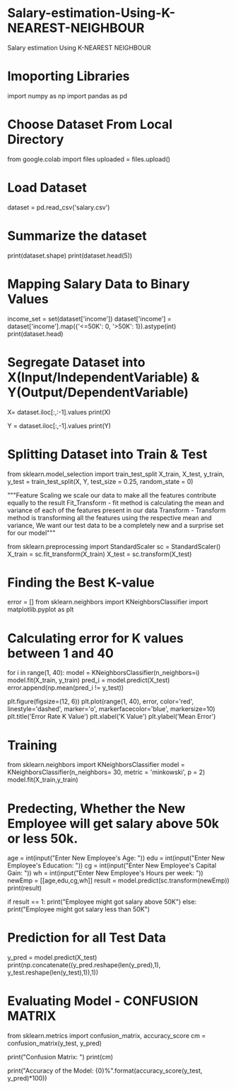 # Salary-estimation-Using-K-NEAREST-NEIGHBOUR
Salary estimation Using K-NEAREST NEIGHBOUR

# Imoporting Libraries
import numpy as np
import pandas as pd

# Choose Dataset From Local Directory
from google.colab import files
uploaded = files.upload()

# Load Dataset
dataset = pd.read_csv('salary.csv')

# Summarize the dataset
print(dataset.shape)
print(dataset.head(5))

# Mapping Salary Data to Binary Values
income_set = set(dataset['income'])
dataset['income'] = dataset['income'].map({'<=50K': 0, '>50K': 1}).astype(int)
print(dataset.head)

# Segregate Dataset into X(Input/IndependentVariable) & Y(Output/DependentVariable)
X= dataset.iloc[:,:-1].values
print(X)

Y = dataset.iloc[:,-1].values
print(Y)

# Splitting Dataset into Train & Test
from sklearn.model_selection import train_test_split
X_train, X_test, y_train, y_test = train_test_split(X, Y, test_size = 0.25, random_state = 0)

"""Feature Scaling
we scale our data to make all the features contribute equally to the result
Fit_Transform - fit method is calculating the mean and variance of each of the features present in our data
Transform - Transform method is transforming all the features using the respective mean and variance,
We want our test data to be a completely new and a surprise set for our model"""

from sklearn.preprocessing import StandardScaler
sc = StandardScaler()
X_train = sc.fit_transform(X_train)
X_test = sc.transform(X_test)

# Finding the Best K-value
error = []
from sklearn.neighbors import KNeighborsClassifier
import matplotlib.pyplot as plt

# Calculating error for K values between 1 and 40
for i in range(1, 40):
    model = KNeighborsClassifier(n_neighbors=i)
    model.fit(X_train, y_train)
    pred_i = model.predict(X_test)
    error.append(np.mean(pred_i != y_test))

plt.figure(figsize=(12, 6))
plt.plot(range(1, 40), error, color='red', linestyle='dashed', marker='o',
         markerfacecolor='blue', markersize=10)
plt.title('Error Rate K Value')
plt.xlabel('K Value')
plt.ylabel('Mean Error')

# Training
from sklearn.neighbors import KNeighborsClassifier
model = KNeighborsClassifier(n_neighbors= 30, metric = 'minkowski', p = 2)
model.fit(X_train,y_train)

# Predecting, Whether the New Employee will get salary above 50k or less 50k.
age = int(input("Enter New Employee's Age: "))
edu = int(input("Enter New Employee's Education: "))
cg = int(input("Enter New Employee's Capital Gain: "))
wh = int(input("Enter New Employee's Hours per week: "))
newEmp = [[age,edu,cg,wh]]
result = model.predict(sc.transform(newEmp))
print(result)

if result == 1:
  print("Employee might got salary above 50K")
else:
  print("Employee might got salary less than 50K")

# Prediction for all Test Data
y_pred = model.predict(X_test)
print(np.concatenate((y_pred.reshape(len(y_pred),1), y_test.reshape(len(y_test),1)),1))

# Evaluating Model - CONFUSION MATRIX
from sklearn.metrics import confusion_matrix, accuracy_score
cm = confusion_matrix(y_test, y_pred)

print("Confusion Matrix: ")
print(cm)

print("Accuracy of the Model: {0}%".format(accuracy_score(y_test, y_pred)*100))
